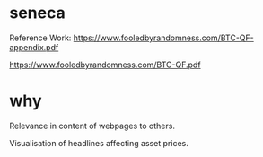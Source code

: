 # seneca
Reference Work:
https://www.fooledbyrandomness.com/BTC-QF-appendix.pdf

https://www.fooledbyrandomness.com/BTC-QF.pdf

# why
Relevance in content of webpages to others.

Visualisation of headlines affecting asset prices.
